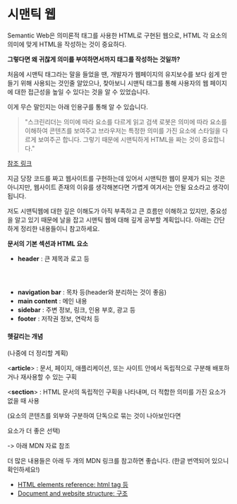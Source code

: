 # 시맨틱 웹

Semantic Web은 의미론적 태그를 사용한 HTML로 구현된 웹으로, HTML 각 요소의 의미에 맞게 HTML을 작성하는 것이 중요하다.



**그렇다면 왜 귀찮게 의미를 부여하면서까지 태그를 작성하는 것일까?**

처음에 시맨틱 태그라는 말을 들었을 땐, 개발자가 웹페이지의 유지보수를 보다 쉽게 만들기 위해 사용되는 것인줄 알았으나, 찾아보니 시맨틱 태그를 통해 사용자의 웹 페이지에 대한 접근성을 높일 수 있다는 것을 알 수 있었습니다.



이게 무슨 말인지는 아래 인용구를 통해 알 수 있습니다. 

> "스크린리더는 의미에 따라 요소를 다르게 읽고 검색 로봇은 의미에 따라 요소를 이해하여 콘텐츠를 보여주고 브라우저는 특정한 의미를 가진 요소에 스타일을 다르게 보여주곤 합니다. 그렇기 때문에 시맨틱하게 HTML을 짜는 것이 중요합니다."

[참조 링크](https://soeunlee.medium.com/%EC%8B%9C%EB%A7%A8%ED%8B%B1%ED%95%98%EA%B2%8C-html%EC%9D%84-%EC%A7%A0%EB%8B%A4%EB%8A%94-%EA%B2%83-90612ffc988e)



지금 당장 코드를 짜고 웹사이트를 구현하는데 있어서 시맨틱한 웹이 문제가 되는 것은 아니지만, 웹사이트 존재의 이유를 생각해본다면 가볍게 여겨서는 안될 요소라고 생각이 됩니다.

 

저도 시맨틱웹에 대한 깊은 이해도가 아직 부족하고 큰 흐름만 이해하고 있지만, 중요성을 알고 있기 때문에 날을 잡고 시맨틱 웹에 대해 깊게 공부할 계획입니다. 아래는 간단하게 정리한 내용들이니 참고하세요.



**문서의 기본 섹션과 HTML 요소**

- **header** : 큰 제목과 로고 등 <header>
- **navigation bar** : 목차 등(header와 분리하는 것이 좋음) <nav>
- **main content** : 메인 내용 <main>
- **sidebar** : 주변 정보, 링크, 인용 부호, 광고 등 <aside>
- **footer** : 저작권 정보, 연락처 등 <footer>



#### 헷갈리는 개념 

(나중에 더 정리할 계획)

<**article**> : 문서, 페이지, 애플리케이션, 또는 사이트 안에서 독립적으로 구분해 배포하거나 재사용할 수 있는 구획

<**section**> : HTML 문서의 독립적인 구획을 나타내며, 더 적합한 의미를 가진 요소가 없을 때 사용

(요소의 콘텐츠를 외부와 구분하여 단독으로 묶는 것이 나아보인다면 <article> 요소가 더 좋은 선택)

-> 아래 MDN 자료 참조

 

더 많은 내용들은 아래 두 개의 MDN 링크를 참고하면 좋습니다. (한글 번역되어 있으니 확인하세요!)

- [HTML elements reference: html tag 등](https://developer.mozilla.org/en-US/docs/Web/HTML/Element)
- [Document and website structure: 구조](https://developer.mozilla.org/en-US/docs/Learn/HTML/Introduction_to_HTML/Document_and_website_structure)